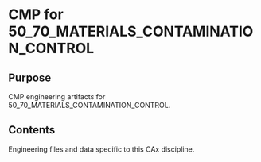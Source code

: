 # CMP for 50_70_MATERIALS_CONTAMINATION_CONTROL

## Purpose
CMP engineering artifacts for 50_70_MATERIALS_CONTAMINATION_CONTROL.

## Contents
Engineering files and data specific to this CAx discipline.
